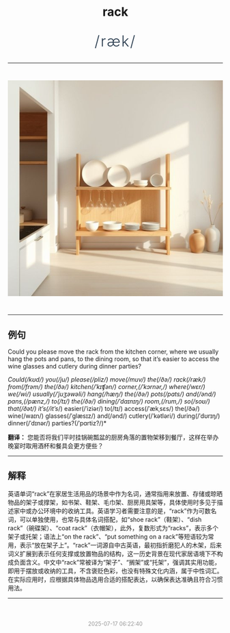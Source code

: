 <div align="center">

# rack

<div style="margin: 30px 0;">
<h1 style="font-size: 2.5em; font-weight: 300; letter-spacing: 2px; margin: 0; color: #2c3e50;">
/ræk/
</h1>
</div>

</div>

---

<div align="center" style="margin: 40px 0;">

![rack](images/rack.png)

</div>

---

## 例句

Could you please move the rack from the kitchen corner, where we usually hang the pots and pans, to the dining room, so that it’s easier to access the wine glasses and cutlery during dinner parties?

*Could(/kʊd/) you(/ju/) please(/pliz/) move(/muv/) the(/ðə/) rack(/ræk/) from(/frəm/) the(/ðə/) kitchen(/ˈkɪʧən/) corner,(/ˈkɔrnər,/) where(/wɛr/) we(/wi/) usually(/ˈjuʒəwəli/) hang(/hæŋ/) the(/ðə/) pots(/pɑts/) and(/ənd/) pans,(/pænz,/) to(/tɪ/) the(/ðə/) dining(/ˈdaɪnɪŋ/) room,(/rum,/) so(/soʊ/) that(/ðət/) it’s(/it’s*/) easier(/ˈiziər/) to(/tɪ/) access(/ˈækˌsɛs/) the(/ðə/) wine(/waɪn/) glasses(/ˈglæsɪz/) and(/ənd/) cutlery(/ˈkətləri/) during(/ˈdʊrɪŋ/) dinner(/ˈdɪnər/) parties?(/ˈpɑrtiz?/)*

**翻译：** 您能否将我们平时挂锅碗瓢盆的厨房角落的置物架移到餐厅，这样在举办晚宴时取用酒杯和餐具会更方便些？

---

## 解释

英语单词“rack”在家居生活用品的场景中作为名词，通常指用来放置、存储或晾晒物品的架子或撑架，如书架、鞋架、毛巾架、厨房用具架等，具体使用时多见于描述家中或办公环境中的收纳工具。英语学习者需要注意的是，“rack”作为可数名词，可以单独使用，也常与具体名词搭配，如“shoe rack”（鞋架）、“dish rack”（碗碟架）、“coat rack”（衣帽架），此外，复数形式为“racks”，表示多个架子或托架；语法上“on the rack”、“put something on a rack”等短语较为常用，表示“放在架子上”。“rack”一词源自中古英语，最初指折磨犯人的木架，后来词义扩展到表示任何支撑或放置物品的结构，这一历史背景在现代家居语境下不构成负面含义。中文中“rack”常被译为“架子”、“搁架”或“托架”，强调其实用功能，即用于摆放或收纳的工具，不含褒贬色彩，也没有特殊文化内涵，属于中性词汇。在实际应用时，应根据具体物品选用合适的搭配表达，以确保表达准确且符合习惯用法。


---

<div align="center" style="margin-top: 50px;">
<small style="color: #999; font-size: 0.9em;">2025-07-17 06:22:40</small>
</div>
